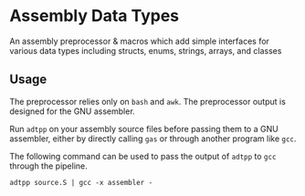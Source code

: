 # Assembly Data Types

An assembly preprocessor & macros which add simple interfaces for various data types including structs, enums, strings, arrays, and classes

## Usage

The preprocessor relies only on `bash` and `awk`. The preprocessor output is designed for the GNU assembler.

Run `adtpp` on your assembly source files before passing them to a GNU assembler, either by directly calling `gas` or through another program like `gcc`.

The following command can be used to pass the output of `adtpp` to `gcc` through the pipeline.

```
adtpp source.S | gcc -x assembler -
```
